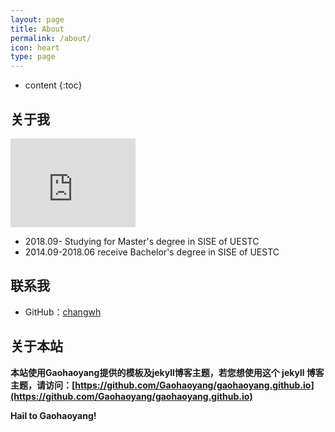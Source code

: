 ```yaml
---
layout: page
title: About
permalink: /about/
icon: heart
type: page
---
```


* content
{:toc}

## 关于我

<iframe src="http://githubbadge.appspot.com/changwh" style="border: 0;height: 142px;width: 200px;overflow: hidden;" frameBorder="0"></iframe>

* 2018.09-        Studying for Master's degree in SISE of UESTC
* 2014.09-2018.06 receive Bachelor's degree in SISE of UESTC

## 联系我

* GitHub：[changwh](https://github.com/changwh)

## 关于本站

**本站使用Gaohaoyang提供的模板及jekyll博客主题，若您想使用这个 jekyll 博客主题，请访问：[https://github.com/Gaohaoyang/gaohaoyang.github.io](https://github.com/Gaohaoyang/gaohaoyang.github.io)**

**Hail to Gaohaoyang!**

<!-- ## Comments -->

<!-- {% include comments.html %} -->
